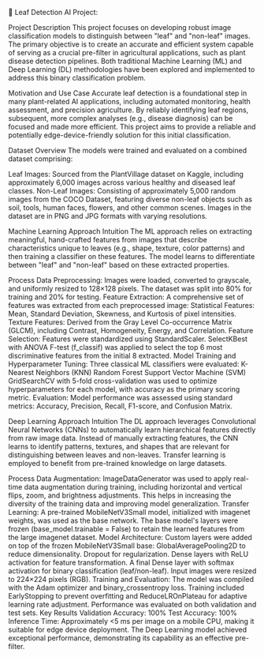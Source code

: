 🌿 Leaf Detection AI Project:

Project Description
This project focuses on developing robust image classification models to distinguish between "leaf" and "non-leaf" images. The primary objective is to create an accurate and efficient system capable of serving as a crucial pre-filter in agricultural applications, such as plant disease detection pipelines. Both traditional Machine Learning (ML) and Deep Learning (DL) methodologies have been explored and implemented to address this binary classification problem.

Motivation and Use Case
Accurate leaf detection is a foundational step in many plant-related AI applications, including automated monitoring, health assessment, and precision agriculture. By reliably identifying leaf regions, subsequent, more complex analyses (e.g., disease diagnosis) can be focused and made more efficient. This project aims to provide a reliable and potentially edge-device-friendly solution for this initial classification.

Dataset Overview
The models were trained and evaluated on a combined dataset comprising:

Leaf Images: Sourced from the PlantVillage dataset on Kaggle, including approximately 6,000 images across various healthy and diseased leaf classes.
Non-Leaf Images: Consisting of approximately 5,000 random images from the COCO Dataset, featuring diverse non-leaf objects such as soil, tools, human faces, flowers, and other common scenes.
Images in the dataset are in PNG and JPG formats with varying resolutions.

Machine Learning Approach
Intuition
The ML approach relies on extracting meaningful, hand-crafted features from images that describe characteristics unique to leaves (e.g., shape, texture, color patterns) and then training a classifier on these features. The model learns to differentiate between "leaf" and "non-leaf" based on these extracted properties.

Process
Data Preprocessing:
Images were loaded, converted to grayscale, and uniformly resized to 128×128 pixels.
The dataset was split into 80% for training and 20% for testing.
Feature Extraction: A comprehensive set of features was extracted from each preprocessed image:
Statistical Features: Mean, Standard Deviation, Skewness, and Kurtosis of pixel intensities.
Texture Features: Derived from the Gray Level Co-occurrence Matrix (GLCM), including Contrast, Homogeneity, Energy, and Correlation.
Feature Selection:
Features were standardized using StandardScaler.
SelectKBest with ANOVA F-test (f_classif) was applied to select the top 6 most discriminative features from the initial 8 extracted.
Model Training and Hyperparameter Tuning:
Three classical ML classifiers were evaluated:
K-Nearest Neighbors (KNN)
Random Forest
Support Vector Machine (SVM)
GridSearchCV with 5-fold cross-validation was used to optimize hyperparameters for each model, with accuracy as the primary scoring metric.
Evaluation: Model performance was assessed using standard metrics: Accuracy, Precision, Recall, F1-score, and Confusion Matrix.


Deep Learning Approach
Intuition
The DL approach leverages Convolutional Neural Networks (CNNs) to automatically learn hierarchical features directly from raw image data. Instead of manually extracting features, the CNN learns to identify patterns, textures, and shapes that are relevant for distinguishing between leaves and non-leaves. Transfer learning is employed to benefit from pre-trained knowledge on large datasets.

Process
Data Augmentation:
ImageDataGenerator was used to apply real-time data augmentation during training, including horizontal and vertical flips, zoom, and brightness adjustments. This helps in increasing the diversity of the training data and improving model generalization.
Transfer Learning:
A pre-trained MobileNetV3Small model, initialized with imagenet weights, was used as the base network.
The base model's layers were frozen (base_model.trainable = False) to retain the learned features from the large imagenet dataset.
Model Architecture:
Custom layers were added on top of the frozen MobileNetV3Small base:
GlobalAveragePooling2D to reduce dimensionality.
Dropout for regularization.
Dense layers with ReLU activation for feature transformation.
A final Dense layer with softmax activation for binary classification (leaf/non-leaf).
Input images were resized to 224×224 pixels (RGB).
Training and Evaluation:
The model was compiled with the Adam optimizer and binary_crossentropy loss.
Training included EarlyStopping to prevent overfitting and ReduceLROnPlateau for adaptive learning rate adjustment.
Performance was evaluated on both validation and test sets.
Key Results
Validation Accuracy: 100%
Test Accuracy: 100%
Inference Time: Approximately <5 ms per image on a mobile CPU, making it suitable for edge device deployment.
The Deep Learning model achieved exceptional performance, demonstrating its capability as an effective pre-filter.
